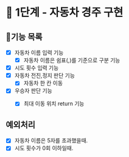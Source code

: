 # 🚀 1단계 - 자동차 경주 구현



## 🚀기능 목록

- [x] 자동차 이름 입력 기능
  - [x] 자동차 이름은 쉼표(,)를 기준으로 구분 기능
- [x] 시도 횟수 입력 기능
- [x] 자동차 전진,정지 판단 기능
  - [x] 자동차 한 칸 이동
- [x] 우승자 판단 기능
  - [x] 최대 이동 위치 return 기능






## 예외처리
-[x] 자동차 이름은 5자를 초과했을때.
-[x] 시도 횟수가 0회 이하일때.